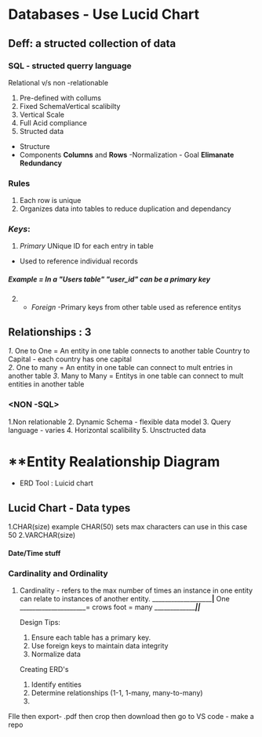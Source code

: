 # **Databases**  -  Use Lucid Chart
## Deff: a structed collection of data
### **SQL** - structed querry language
Relational v/s non -relationable
1. Pre-defined with collums
2. Fixed SchemaVertical scalibilty
3. Vertical Scale
4. Full Acid compliance
5. Structed data
- Structure
- Components
   **Columns** and **Rows**
-Normalization - Goal **Elimanate Redundancy**
### **Rules**
1. Each row is unique
2. Organizes data into tables to reduce duplication and dependancy

### *Keys*:
1. *Primary*  UNique ID for each entry in table 
- Used to reference individual records
##### *Example* = In a "Users table" "user_id" can be a primary key 

2. - *Foreign* -Primary keys from other table used as reference entitys

## **Relationships** : 3
*1*. One to One = An entity in one table connects to another table
Country to Capital - each country has one capital  
*2*. One to many = An entity in one table can connect to mult entries in another table
*3*. Many to Many = Entitys in one table can connect to mult entities in another table   

### **<NON -SQL></NON>** 
1.Non relationable 
2. Dynamic Schema - flexible data model
3. Query language - varies
4. Horizontal scalibility
5. Unsctructed data 

#  **Entity Realationship Diagram
- ERD Tool : Luicid chart 
## Lucid Chart - Data types
1.CHAR(size)   example CHAR(50) sets max characters can use in this case 50 
2.VARCHAR(size)
  
#### Date/Time stuff




###  Cardinality and Ordinality
1. Cardinality - refers to the max number of times an instance in one entity can relate to instances of another entity.
    _____________________|__    One
    _____________________= crows foot = many 
    __________________||_____  


    Design Tips: 
    1. Ensure each table has a primary key.
    2. Use foreign keys to maintain data integrity
    3. Normalize data 

   Creating ERD's 
   1. Identify entities
   2. Determine relationships (1-1, 1-many, many-to-many)
   3.  




FIle then export- .pdf then crop then download 
then go to VS code - make a repo 
